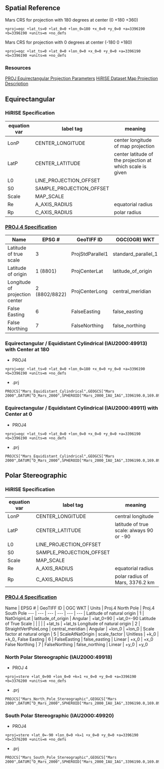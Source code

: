 ## Spatial Reference


Mars CRS for projection with 180 degrees at center (0 +180 +360)

```
+proj=eqc +lat_ts=0 +lat_0=0 +lon_0=180 +x_0=0 +y_0=0 +a=3396190 +b=3396190 +units=m +no_defs
```

Mars CRS for projection with 0 degrees at center (-180 0 +180)

```
+proj=eqc +lat_ts=0 +lat_0=0 +lon_0=0 +x_0=0 +y_0=0 +a=3396190 +b=3396190 +units=m +no_defs
```

### Resources


[PROJ Equirectangular Projection Parameters](http://www.remotesensing.org/geotiff/proj_list/equirectangular.html)
[HiRISE Dataset Map Projection Description](http://hirise-pds.lpl.arizona.edu/PDS/CATALOG/DSMAP.CAT)


## Equirectangular 

### HiRISE Specification

equation var | label tag | meaning | 
--- | --- | ---- |
LonP  | CENTER_LONGITUDE | center longitude of map projection |
LatP  | CENTER_LATITUDE | center latitude of the projection at which scale is given
L0    | LINE_PROJECTION_OFFSET | 
S0    | SAMPLE_PROJECTION_OFFSET |
Scale | MAP_SCALE |
Re    | A_AXIS_RADIUS |  equatorial radius 
Rp    | C_AXIS_RADIUS  | polar radius

### [PROJ.4 Specification](http://www.remotesensing.org/geotiff/proj_list/equirectangular.html)

Name | EPSG # | GeoTIFF ID | OGC(OGR) WKT | ESRI PE WKT | PROJ.4 | Units
--- | --- | --- | --- | --- | --- | --- |
Latitude of true scale | 3 | ProjStdParallel1 | standard_parallel_1 | Standard_Parallel_1 | +lat_ts | Angular
Latitude of origin | 1 (8801) | ProjCenterLat | latitude_of_origin | (unavailable) | +lat_0 | Angular
Longitude of projection center | 2 (8802/8822) | ProjCenterLong | central_meridian | Central_Meridian | +lon_0 | Angular
False Easting | 6 | FalseEasting | false_easting | False_Easting | +x_0 | Linear
False Northing | 7 | FalseNorthing | false_northing | False_Northing | +y_0 | Linear


### Equirectangular / Equidistant Cylindrical (IAU2000:49913) with Center at 180

- PROJ4

```
+proj=eqc +lat_ts=0 +lat_0=0 +lon_0=180 +x_0=0 +y_0=0 +a=3396190 +b=3396190 +units=m +no_defs
```

- .prj

```
PROJCS["Mars_Equidistant_Cylindrical",GEOGCS["Mars 2000",DATUM["D_Mars_2000",SPHEROID["Mars_2000_IAU_IAG",3396190.0,169.89444722361179]],PRIMEM["Greenwich",0],UNIT["Degree",0.017453292519943295]],PROJECTION["Equidistant_Cylindrical"],PARAMETER["False_Easting",0],PARAMETER["False_Northing",0],PARAMETER["Central_Meridian",180],PARAMETER["Standard_Parallel_1",0],UNIT["Meter",1]]
```

### Equirectangular / Equidistant Cylindrical (IAU2000:49911) with Center at 0

- PROJ4

```
+proj=eqc +lat_ts=0 +lat_0=0 +lon_0=0 +x_0=0 +y_0=0 +a=3396190 +b=3396190 +units=m +no_defs
```

- .prj

```
PROJCS["Mars_Equidistant_Cylindrical",GEOGCS["Mars 2000",DATUM["D_Mars_2000",SPHEROID["Mars_2000_IAU_IAG",3396190.0,169.89444722361179]],PRIMEM["Greenwich",0],UNIT["Degree",0.017453292519943295]],PROJECTION["Equidistant_Cylindrical"],PARAMETER["False_Easting",0],PARAMETER["False_Northing",0],PARAMETER["Central_Meridian",0],PARAMETER["Standard_Parallel_1",0],UNIT["Meter",1]]
```


## Polar Stereographic

### HiRISE Specification


equation var | label tag | meaning | 
--- | --- | ---- |
LonP  | CENTER_LONGITUDE | central longitude 
LatP  | CENTER_LATITUDE | latitude of true scale: always 90 or -90
L0    | LINE_PROJECTION_OFFSET |
S0    | SAMPLE_PROJECTION_OFFSET |
Scale | MAP_SCALE | 
Re    | A_AXIS_RADIUS | equatorial radius 
Rp    | C_AXIS_RADIUS | polar radius of Mars, 3376.2 km

### [PROJ.4 Specification](http://www.remotesensing.org/geotiff/proj_list/equirectangular.html)

Name | EPSG # | GeoTIFF ID | OGC WKT | Units |  Proj.4 North Pole | Proj.4 South Pole
--- | --- | --- | --- | --- | --- |
Latitude of natural origin | 1 | NatOriginLat | latitude_of_origin | Angular |  +lat_0=90 | +lat_0=-90
Latitude of True Scale | | | | | +lat_ts | +lat_ts
Longitude of natural origin | 2 | StraightVertPoleLong | central_meridian | Angular | +lon_0 | +lon_0 |
Scale factor at natural origin | 5 | ScaleAtNatOrigin | scale_factor | Unitless | +k_0 | +k_0_
False Easting | 6 | FalseEasting | false_easting | Linear | +x_0 | +x_0
False Northing | 7 | FalseNorthing | false_northing | Linear | +y_0 | +y_0



### North Polar Stereographic (IAU2000:49918)

- PROJ 4

```
+proj=stere +lat_0=90 +lon_0=0 +k=1 +x_0=0 +y_0=0 +a=3396190 +b=3376200 +units=m +no_defs 
```

- .prj

```
PROJCS["Mars_North_Pole_Stereographic",GEOGCS["Mars 2000",DATUM["D_Mars_2000",SPHEROID["Mars_2000_IAU_IAG",3396190.0,169.89444722361179]],PRIMEM["Greenwich",0],UNIT["Degree",0.017453292519943295]],PROJECTION["Stereographic"],PARAMETER["False_Easting",0],PARAMETER["False_Northing",0],PARAMETER["Central_Meridian",0],PARAMETER["Scale_Factor",1],PARAMETER["Latitude_Of_Origin",90],UNIT["Meter",1]]
```

### South Polar Stereographic (IAU2000:49920)

- PROJ4

```
+proj=stere +lat_0=-90 +lon_0=0 +k=1 +x_0=0 +y_0=0 +a=3396190 +b=3376200 +units=m +no_defs 
```

- .prj

```
PROJCS["Mars_South_Pole_Stereographic",GEOGCS["Mars 2000",DATUM["D_Mars_2000",SPHEROID["Mars_2000_IAU_IAG",3396190.0,169.89444722361179]],PRIMEM["Greenwich",0],UNIT["Degree",0.017453292519943295]],PROJECTION["Stereographic"],PARAMETER["False_Easting",0],PARAMETER["False_Northing",0],PARAMETER["Central_Meridian",0],PARAMETER["Scale_Factor",1],PARAMETER["Latitude_Of_Origin",-90],UNIT["Meter",1]]
```






